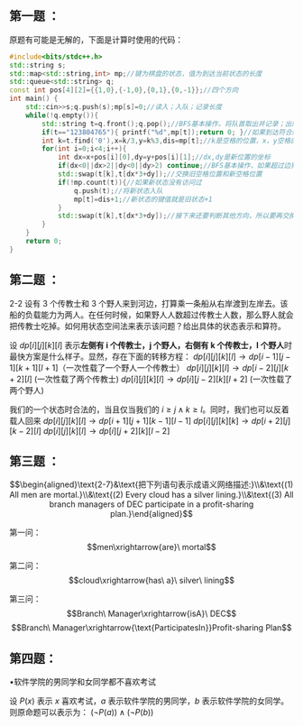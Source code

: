 ## 第一题 ：
原题有可能是无解的，下面是计算时使用的代码：
```cpp
#include<bits/stdc++.h>
std::string s;
std::map<std::string,int> mp;//键为棋盘的状态，值为到达当前状态的长度
std::queue<std::string> q;
const int pos[4][2]={{1,0},{-1,0},{0,1},{0,-1}};//四个方向
int main() {
    std::cin>>s;q.push(s);mp[s]=0;//读入；入队；记录长度
    while(!q.empty()){
        std::string t=q.front();q.pop();//BFS基本操作，将队首取出并记录；出队
        if(t=="123804765"){ printf("%d",mp[t]);return 0; }//如果到达符合结果，输出结束状态的键并结束程序
        int k=t.find('0'),x=k/3,y=k%3,dis=mp[t];//k是空格的位置，x，y空格的坐标，dis是当前状态的值
        for(int i=0;i<4;i++){
            int dx=x+pos[i][0],dy=y+pos[i][1];//dx,dy是新位置的坐标
            if(dx<0||dx>2||dy<0||dy>2) continue;//BFS基本操作，如果超过边界就略去
            std::swap(t[k],t[dx*3+dy]);//交换旧空格位置和新空格位置
            if(!mp.count(t)){//如果新状态没有访问过
                q.push(t);//将新状态入队
                mp[t]=dis+1;//新状态的键值就是旧状态+1
            }
            std::swap(t[k],t[dx*3+dy]);//接下来还要判断其他方向，所以要再交换一次回到初始状态
        }
    }
    return 0;
}
```

## 第二题 ：
2-2 设有 3 个传教士和 3 个野人来到河边，打算乘一条船从右岸渡到左岸去。该船的负载能力为两人。在任何时候，如果野人人数超过传教士人数，那么野人就会把传教士吃掉。如何用状态空间法来表示该问题？给出具体的状态表示和算符。

设 $dp[i][j][k][l]$ 表示**左侧有 i 个传教士，j 个野人，右侧有 k 个传教士，l 个野人**时最快方案是什么样子。显然，存在下面的转移方程：
$dp[i][j][k][l]\to dp[i-1][j-1][k+1][l+1]$（一次性载了一个野人一个传教士）
$dp[i][j][k][l]\to dp[i-2][j][k+2][l]$ (一次性载了两个传教士)
$dp[i][j][k][l]\to dp[i][j-2][k][l+2]$ (一次性载了两个野人)

我们的一个状态时合法的，当且仅当我们的 $i\geq j\land k\geq l$。同时，我们也可以反着载人回来
$dp[i][j][k][l]\to dp[i+1][j+1][k-1][l-1]$
$dp[i][j][k][k]\to dp[i+2][j][k-2][l]$
$dp[i][j][k][l]\to dp[i][j+2][k][l-2]$

## 第三题 ：
$$\begin{aligned}\text{2-7}&\text{把下列语句表示成语义网络描述:}\\&\text{(1) All men are mortal.}\\&\text{(2) Every cloud has a silver lining.}\\&\text{(3) All branch managers of DEC participate in a profit-sharing plan.}\end{aligned}$$

第一问：
$$men\xrightarrow{are}\ mortal$$


第二问：
$$cloud\xrightarrow{has\ a}\ silver\ lining$$

第三问：
$$Branch\ Manager\xrightarrow{isA}\ DEC$$
$$Branch\ Manager\xrightarrow{\text{ParticipatesIn}}Profit-sharing Plan$$ 

## 第四题：
•软件学院的男同学和女同学都不喜欢考试

设 $P(x)$ 表示 $x$ 喜欢考试，$a$ 表示软件学院的男同学，$b$ 表示软件学院的女同学。则原命题可以表示为：
$(\neg P(a))\land (\neg P(b))$

